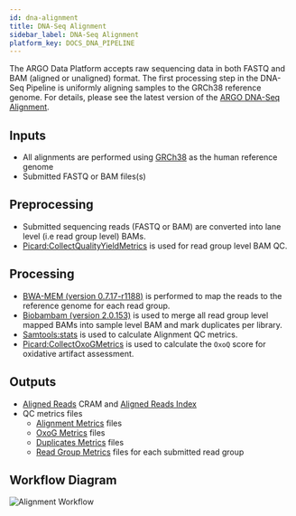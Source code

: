 ```yaml
---
id: dna-alignment
title: DNA-Seq Alignment
sidebar_label: DNA-Seq Alignment
platform_key: DOCS_DNA_PIPELINE
---
```


The ARGO Data Platform accepts raw sequencing data in both FASTQ and BAM (aligned or unaligned) format. The first processing step in the DNA-Seq Pipeline is uniformly aligning samples to the GRCh38 reference genome. For details, please see the latest version of the [ARGO DNA-Seq Alignment](https://github.com/icgc-argo-workflows/dna-seq-processing-wfs/releases).

## Inputs

- All alignments are performed using [GRCh38](http://ftp.1000genomes.ebi.ac.uk/vol1/ftp/technical/reference/GRCh38_reference_genome) as the human reference genome
- Submitted FASTQ or BAM files(s)

## Preprocessing

- Submitted sequencing reads (FASTQ or BAM) are converted into lane level (i.e read group level) BAMs.
- [Picard:CollectQualityYieldMetrics](https://gatk.broadinstitute.org/hc/en-us/articles/360042475912-CollectQualityYieldMetrics-Picard-) is used for read group level BAM QC.

## Processing

- [BWA-MEM (version 0.7.17-r1188)](https://github.com/lh3/bwa/archive/v0.7.17.tar.gz) is performed to map the reads to the reference genome for each read group.
- [Biobambam (version 2.0.153)](https://gitlab.com/german.tischler/biobambam2/-/archive/2.0.153-release-20200124123734/biobambam2-2.0.153-release-20200124123734.tar.gz) is used to merge all read group level mapped BAMs into sample level BAM and mark duplicates per library.
- [Samtools:stats](http://www.htslib.org/doc/samtools-stats.html) is used to calculate Alignment QC metrics.
- [Picard:CollectOxoGMetrics](https://gatk.broadinstitute.org/hc/en-us/articles/360040098852-CollectOxoGMetrics-Picard-) is used to calculate the `OxoQ` score for oxidative artifact assessment.

## Outputs

- [Aligned Reads](/docs/data/reads#aligned-reads) CRAM and [Aligned Reads Index](/docs/data/reads#aligned-reads-index)
- QC metrics files
  - [Alignment Metrics](/docs/data/qc-metrics#aligned-reads-qc) files
  - [OxoG Metrics](/docs/data/qc-metrics#aligned-reads-qc) files
  - [Duplicates Metrics](/docs/data/qc-metrics#aligned-reads-qc) files
  - [Read Group Metrics](/docs/data/qc-metrics#sequencing-qc) files for each submitted read group

## Workflow Diagram

![Alignment Workflow](/assets/analysis-workflows/ARGO-Alignment.png)
